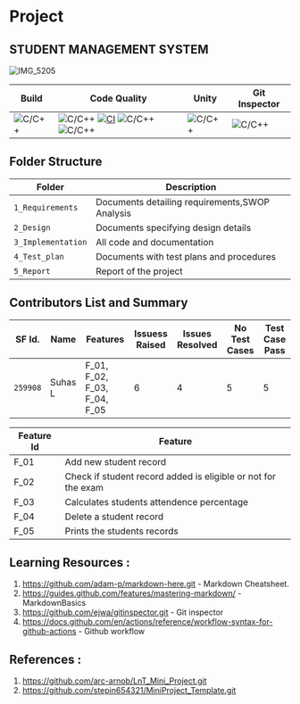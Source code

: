 # Project

## STUDENT MANAGEMENT SYSTEM

![IMG_5205](https://user-images.githubusercontent.com/80455876/114570204-4499fc80-9c93-11eb-8b6e-39622b758937.JPG)


Build | Code Quality | Unity | Git Inspector
|---------|------------|-----------|----------------|
|  ![C/C++](https://img.shields.io/badge/C%2FC%2B%2B%20--%20CI%20Build%20Status-passing-brightgreen)      | ![C/C++](https://www.code-inspector.com/project/21296/status/svg) [![CI](https://github.com/Suhas-L/Project/actions/workflows/main.yml/badge.svg)](https://github.com/Suhas-L/Project/actions/workflows/main.yml) ![C/C++](https://img.shields.io/badge/Code%20Quality%20--%20Static%20Code%20--%20Cppcheck-passing-brightgreen) ![C/C++](https://img.shields.io/badge/Code%20Quality%20--%20Dynamic%20Code%20Analysis%20Valgrind-passing-brightgreen)| ![C/C++](https://img.shields.io/badge/Unit%20Testing%20--%20Unity-passing-brightgreen)   | ![C/C++](https://img.shields.io/badge/Contribution%20Check%20--%20Git%20Inspector-passing-brightgreen)|

## Folder Structure
Folder             | Description
-------------------| -----------------------------------------------
`1_Requirements`   | Documents detailing requirements,SWOP Analysis
`2_Design`         | Documents specifying design details
`3_Implementation` | All code and documentation
`4_Test_plan`      | Documents with test plans and procedures
`5_Report`         | Report of the project


## Contributors List and Summary

SF Id. |  Name   |    Features    | Issuess Raised |Issues Resolved|No Test Cases|Test Case Pass
-------|---------|----------------|----------------|---------------|-------------|--------------
`259908` | Suhas L  | F_01, F_02, F_03, F_04, F_05  | 6     | 4   |5  |5  

| Feature Id | Feature |
| -----------|---------|
|F_01| Add new student record |
|F_02| Check if student record added is eligible or not for the exam |
|F_03| Calculates students attendence percentage |
|F_04| Delete a student record |
|F_05| Prints the students records| 


## Learning Resources :

1. https://github.com/adam-p/markdown-here.git - Markdown Cheatsheet.
2. https://guides.github.com/features/mastering-markdown/ - MarkdownBasics
3. https://github.com/ejwa/gitinspector.git - Git inspector
4. https://docs.github.com/en/actions/reference/workflow-syntax-for-github-actions - Github workflow

## References :

1. https://github.com/arc-arnob/LnT_Mini_Project.git
2. https://github.com/stepin654321/MiniProject_Template.git

